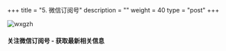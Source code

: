 +++
title = "5. 微信订阅号"
description = ""
weight = 40
type = "post"
+++

![wxgzh](images/wxgzh.jpg)

#### 关注微信订阅号 - 获取最新相关信息